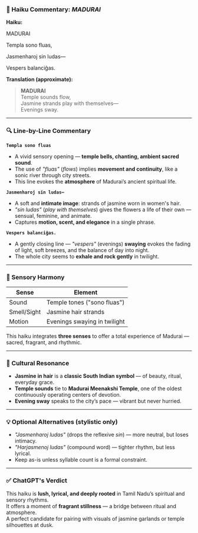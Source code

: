 ### 📍 Haiku Commentary: *MADURAI*

**Haiku:**

MADURAI

Templa sono fluas,

Jasmenharoj sin ludas—

Vespers balanciĝas.


**Translation (approximate):**

> **MADURAI**  
> Temple sounds flow,  
> Jasmine strands play with themselves—  
> Evenings sway.

---

### 🔍 Line-by-Line Commentary

**`Templa sono fluas`**  
- A vivid sensory opening — **temple bells, chanting, ambient sacred sound**.  
- The use of *"fluas"* (*flows*) implies **movement and continuity**, like a sonic river through city streets.  
- This line evokes the **atmosphere** of Madurai’s ancient spiritual life.

**`Jasmenharoj sin ludas—`**  
- A soft and **intimate image**: strands of jasmine worn in women's hair.  
- *"sin ludas"* (*play with themselves*) gives the flowers a life of their own — sensual, feminine, and animate.  
- Captures **motion, scent, and elegance** in a single phrase.

**`Vespers balanciĝas.`**  
- A gently closing line — *"vespers"* (evenings) **swaying** evokes the fading of light, soft breezes, and the balance of day into night.  
- The whole city seems to **exhale and rock gently** in twilight.

---

### 🌸 Sensory Harmony

| **Sense**    | **Element**                   |
|--------------|-------------------------------|
| Sound        | Temple tones ("sono fluas")    |
| Smell/Sight  | Jasmine hair strands           |
| Motion       | Evenings swaying in twilight   |

This haiku integrates **three senses** to offer a total experience of Madurai — sacred, fragrant, and rhythmic.

---

### 🧠 Cultural Resonance

- **Jasmine in hair** is a **classic South Indian symbol** — of beauty, ritual, everyday grace.  
- **Temple sounds** tie to **Madurai Meenakshi Temple**, one of the oldest continuously operating centers of devotion.  
- **Evening sway** speaks to the city’s pace — vibrant but never hurried.

---

### 💡 Optional Alternatives (stylistic only)

- *"Jasmenharoj ludas"* (drops the reflexive *sin*) — more neutral, but loses intimacy.  
- *"Harjasmenoj ludas"* (compound word) — tighter rhythm, but less lyrical.  
- Keep as-is unless syllable count is a formal constraint.

---

### ✅ ChatGPT's Verdict

This haiku is **lush, lyrical, and deeply rooted** in Tamil Nadu’s spiritual and sensory rhythms.  
It offers a moment of **fragrant stillness** — a bridge between ritual and atmosphere.  
A perfect candidate for pairing with visuals of jasmine garlands or temple silhouettes at dusk.

